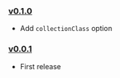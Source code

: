 ### [v0.1.0](https://github.com/jmeas/marionette.sliding-view/releases/tag/v0.1.0)

- Add `collectionClass` option

### [v0.0.1](https://github.com/jmeas/marionette.sliding-view/releases/tag/v0.0.1)

- First release
